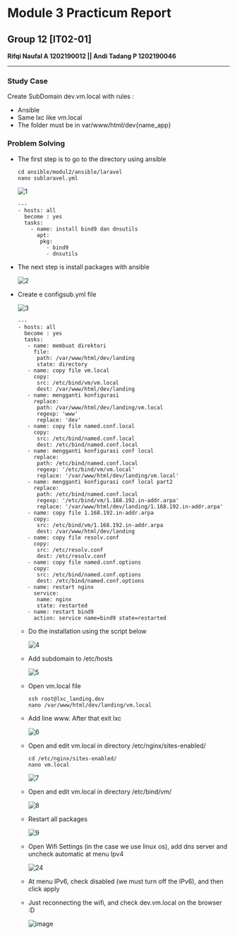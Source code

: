 # **Module 3 Practicum Report**

## Group 12 [IT02-01]

**Rifqi Naufal A 1202190012 || Andi Tadang P 1202190046**

<hr> 

### **Study Case**

Create SubDomain dev.vm.local with rules :

* Ansible
* Same lxc like vm.local
* The folder must be in var/www/html/dev{name_app}



### **Problem Solving**

* The first step is to go to the directory using ansible

  ```
  cd ansible/modul2/ansible/laravel
  nano sublaravel.yml
  ```
  ![1](https://user-images.githubusercontent.com/93064971/146403785-22b638b8-6548-4a8b-ab52-824caf6bca58.png)
  
  ```
  ---
  - hosts: all
    become : yes
    tasks:
      - name: install bind9 dan dnsutils
        apt:
         pkg:
           - bind9
           - dnsutils
  ```
  
* The next step is install packages with ansible

  ![2](https://user-images.githubusercontent.com/93064971/146403985-0883d077-e19b-4be1-97fa-0b423e02cd6b.png)
  
* Create e configsub.yml file

  ![3](https://user-images.githubusercontent.com/93064971/146404153-b431d58f-9ac1-4863-872f-bbf53880448f.png)

  ```
  ---
  - hosts: all
    become : yes
    tasks:
     - name: membuat direktori
       file:
        path: /var/www/html/dev/landing
        state: directory
     - name: copy file vm.local
       copy:
        src: /etc/bind/vm/vm.local
        dest: /var/www/html/dev/landing
     - name: mengganti konfigurasi
       replace:
        path: /var/www/html/dev/landing/vm.local
        regexp: 'www'
        replace: 'dev'
     - name: copy file named.conf.local
       copy:
        src: /etc/bind/named.conf.local
        dest: /etc/bind/named.conf.local
     - name: mengganti konfigurasi conf local
       replace:
        path: /etc/bind/named.conf.local
        regexp: '/etc/bind/vm/vm.local'
        replace: '/var/www/html/dev/landing/vm.local'
     - name: mengganti konfigurasi conf local part2
       replace:
        path: /etc/bind/named.conf.local
        regexp: '/etc/bind/vm/1.168.192.in-addr.arpa'
        replace: '/var/www/html/dev/landing/1.168.192.in-addr.arpa'
     - name: copy file 1.168.192.in-addr.arpa
       copy:
        src: /etc/bind/vm/1.168.192.in-addr.arpa
        dest: /var/www/html/dev/landing
     - name: copy file resolv.conf
       copy:
        src: /etc/resolv.conf
        dest: /etc/resolv.conf
     - name: copy file named.conf.options
       copy:
        src: /etc/bind/named.conf.options
        dest: /etc/bind/named.conf.options
     - name: restart nginx
       service:
        name: nginx
        state: restarted
     - name: restart bind9
       action: service name=bind9 state=restarted
    ```
    
  * Do the installation using the script below

    ![4](https://user-images.githubusercontent.com/93064971/146404332-fd234eca-e380-4af3-86ba-d625cad8ec23.png)

  * Add subdomain to /etc/hosts

    ![5](https://user-images.githubusercontent.com/93064971/146404600-a81e305e-a101-4fa8-9851-2771df92a95f.png)

  * Open vm.local file

    ```
    ssh root@lxc_landing.dev
    nano /var/www/html/dev/landing/vm.local
    ```

  * Add line www. After that exit lxc

    ![6](https://user-images.githubusercontent.com/93064971/146404752-a93dff66-a1dc-4e45-90f8-316fa10c7207.png)

  * Open and edit vm.local in directory /etc/nginx/sites-enabled/

    ```
    cd /etc/nginx/sites-enabled/
    nano vm.local
    ```
    
    ![7](https://user-images.githubusercontent.com/93064971/146405319-84095db5-ae45-41bb-9ec3-999d03d41858.png)

  * Open and edit vm.local in directory /etc/bind/vm/

    ![8](https://user-images.githubusercontent.com/93064971/146405464-7f4f08ff-239e-4d99-8c41-9594a552d351.png)

  * Restart all packages

    ![9](https://user-images.githubusercontent.com/93064971/146405546-97f3061d-338e-4646-988e-76cc8b22d00c.png)

  * Open Wifi Settings (in the case we use linux os), add dns server and uncheck automatic at menu Ipv4

    ![24](https://user-images.githubusercontent.com/93064971/146405658-17544475-fa5f-419b-addc-989def43a6c9.png)

  * At menu IPv6, check disabled (we must turn off the IPv6), and then click apply
  
  * Just reconnecting the wifi, and check dev.vm.local on the browser :D

    ![image](https://user-images.githubusercontent.com/93064971/146416726-0d837a92-07ac-44bb-9232-5e23151d0796.png)
    
